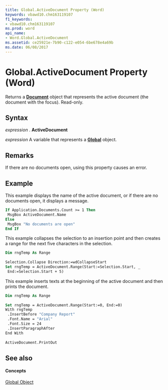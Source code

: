 ```yaml
---
title: Global.ActiveDocument Property (Word)
keywords: vbawd10.chm163119107
f1_keywords:
- vbawd10.chm163119107
ms.prod: word
api_name:
- Word.Global.ActiveDocument
ms.assetid: ce25921e-7b90-c122-e054-6be678e4a69b
ms.date: 06/08/2017
---
```



# Global.ActiveDocument Property (Word)

Returns a  **[Document](document-object-word.md)** object that represents the active document (the document with the focus). Read-only.


## Syntax

 _expression_ . **ActiveDocument**

 _expression_ A variable that represents a **[Global](global-object-word.md)** object.


## Remarks

If there are no documents open, using this property causes an error. 


## Example

This example displays the name of the active document, or if there are no documents open, it displays a message.


```vb
If Application.Documents.Count >= 1 Then 
 MsgBox ActiveDocument.Name 
Else 
 MsgBox "No documents are open" 
End If
```

This example collapses the selection to an insertion point and then creates a range for the next five characters in the selection.




```vb
Dim rngTemp As Range 
 
Selection.Collapse Direction:=wdCollapseStart 
Set rngTemp = ActiveDocument.Range(Start:=Selection.Start, _ 
 End:=Selection.Start + 5)
```

This example inserts texts at the beginning of the active document and then prints the document.




```vb
Dim rngTemp As Range 
 
Set rngTemp = ActiveDocument.Range(Start:=0, End:=0) 
With rngTemp 
 .InsertBefore "Company Report" 
 .Font.Name = "Arial" 
 .Font.Size = 24 
 .InsertParagraphAfter 
End With 
 
ActiveDocument.PrintOut
```


## See also


#### Concepts


[Global Object](global-object-word.md)

